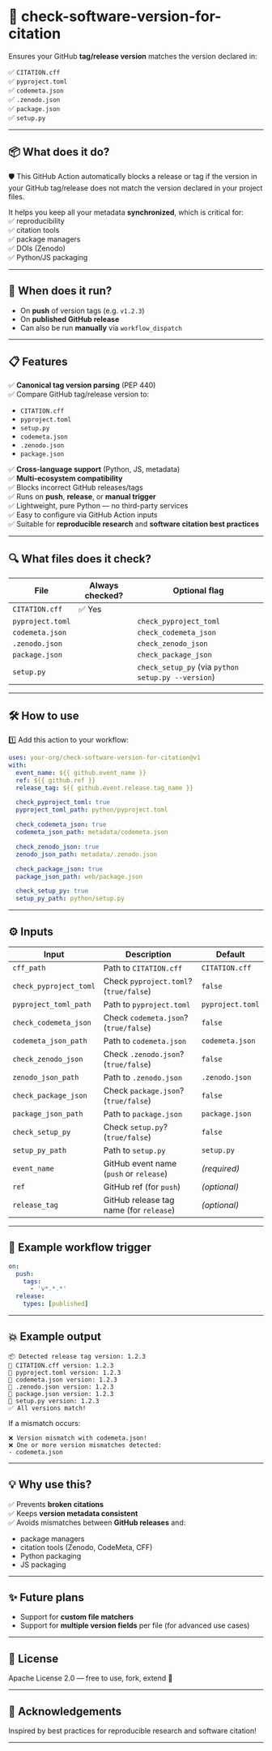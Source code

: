 
# 🚀 check-software-version-for-citation

Ensures your GitHub **tag/release version** matches the version declared in:

✅ `CITATION.cff`  
✅ `pyproject.toml`  
✅ `codemeta.json`  
✅ `.zenodo.json`  
✅ `package.json`  
✅ `setup.py`

---

## 📦 What does it do?

🛡️ This GitHub Action automatically blocks a release or tag if the version in your GitHub tag/release does not match the version declared in your project files.

It helps you keep all your metadata **synchronized**, which is critical for:  
✅ reproducibility  
✅ citation tools  
✅ package managers  
✅ DOIs (Zenodo)  
✅ Python/JS packaging  

---

## 🎯 When does it run?

- On **push** of version tags (e.g. `v1.2.3`)
- On **published GitHub release**
- Can also be run **manually** via `workflow_dispatch`

---

## 📋 Features

✅ **Canonical tag version parsing** (PEP 440)  
✅ Compare GitHub tag/release version to:

- `CITATION.cff`  
- `pyproject.toml`  
- `setup.py`  
- `codemeta.json`  
- `.zenodo.json`  
- `package.json`

✅ **Cross-language support** (Python, JS, metadata)  
✅ **Multi-ecosystem compatibility**  
✅ Blocks incorrect GitHub releases/tags  
✅ Runs on **push**, **release**, or **manual trigger**  
✅ Lightweight, pure Python — no third-party services  
✅ Easy to configure via GitHub Action inputs  
✅ Suitable for **reproducible research** and **software citation best practices**

---

## 🔍 What files does it check?

| File             | Always checked? | Optional flag |
|------------------|-----------------|---------------|
| `CITATION.cff`   | ✅ Yes          |               |
| `pyproject.toml` |                 | `check_pyproject_toml` |
| `codemeta.json`  |                 | `check_codemeta_json` |
| `.zenodo.json`   |                 | `check_zenodo_json` |
| `package.json`   |                 | `check_package_json` |
| `setup.py`       |                 | `check_setup_py` (via `python setup.py --version`) |

---

## 🛠 How to use

1️⃣ Add this action to your workflow:

```yaml
uses: your-org/check-software-version-for-citation@v1
with:
  event_name: ${{ github.event_name }}
  ref: ${{ github.ref }}
  release_tag: ${{ github.event.release.tag_name }}

  check_pyproject_toml: true
  pyproject_toml_path: python/pyproject.toml

  check_codemeta_json: true
  codemeta_json_path: metadata/codemeta.json

  check_zenodo_json: true
  zenodo_json_path: metadata/.zenodo.json

  check_package_json: true
  package_json_path: web/package.json

  check_setup_py: true
  setup_py_path: python/setup.py
```

---

## ⚙️ Inputs

| Input                | Description                                  | Default           |
|----------------------|----------------------------------------------|-------------------|
| `cff_path`           | Path to `CITATION.cff`                        | `CITATION.cff`    |
| `check_pyproject_toml`| Check `pyproject.toml`? (`true/false`)        | `false`           |
| `pyproject_toml_path`| Path to `pyproject.toml`                      | `pyproject.toml`  |
| `check_codemeta_json`| Check `codemeta.json`? (`true/false`)         | `false`           |
| `codemeta_json_path` | Path to `codemeta.json`                       | `codemeta.json`   |
| `check_zenodo_json`  | Check `.zenodo.json`? (`true/false`)          | `false`           |
| `zenodo_json_path`   | Path to `.zenodo.json`                        | `.zenodo.json`    |
| `check_package_json` | Check `package.json`? (`true/false`)          | `false`           |
| `package_json_path`  | Path to `package.json`                        | `package.json`    |
| `check_setup_py`     | Check `setup.py`? (`true/false`)              | `false`           |
| `setup_py_path`      | Path to `setup.py`                            | `setup.py`        |
| `event_name`         | GitHub event name (`push` or `release`)       | *(required)*      |
| `ref`                | GitHub ref (for `push`)                       | *(optional)*      |
| `release_tag`        | GitHub release tag name (for `release`)       | *(optional)*      |

---

## 🚦 Example workflow trigger

```yaml
on:
  push:
    tags:
      - 'v*.*.*'
  release:
    types: [published]
```

---

## 💥 Example output

```
📦 Detected release tag version: 1.2.3
📖 CITATION.cff version: 1.2.3
📖 pyproject.toml version: 1.2.3
📖 codemeta.json version: 1.2.3
📖 .zenodo.json version: 1.2.3
📖 package.json version: 1.2.3
📖 setup.py version: 1.2.3
✅ All versions match!
```

If a mismatch occurs:

```
❌ Version mismatch with codemeta.json!
❌ One or more version mismatches detected:
- codemeta.json
```

---

## 💡 Why use this?

✅ Prevents **broken citations**  
✅ Keeps **version metadata consistent**  
✅ Avoids mismatches between **GitHub releases** and:
- package managers
- citation tools (Zenodo, CodeMeta, CFF)
- Python packaging
- JS packaging

---

## ✨ Future plans

- Support for **custom file matchers**
- Support for **multiple version fields** per file (for advanced use cases)

---

## 📜 License

Apache License 2.0 — free to use, fork, extend 🚀

---

## 🙏 Acknowledgements

Inspired by best practices for reproducible research and software citation!

---
